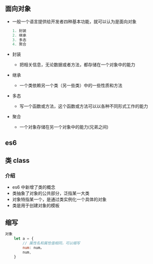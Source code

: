 ##  面向对象

*   一般一个语言提供给开发者四种基本功能，就可以认为是面向对象

    ```js
    1. 封装
    2. 继承
    3. 多态
    4. 聚合
    ```

*   封装

    *   把相关信息，无论数据或者方法，都存储在一个对象中的能力

*   继承

    *   一个类依赖另一个类（另一些类）中的一些性质和方法

*   多态

    *   写一个函数或方法，这个函数或方法可以以各种不同形式工作的能力

*   聚合

    *   一个对象存储在另一个对象中的能力(兄弟之间)





## es6

## 类 class

### 介绍

*   es6 中新增了类的概念
*   类抽象了对象的公共部分，泛指某一大类
*   对象特指某一个，是通过类实例化一个具体的对象
*   类是用于创建对象的模板

## 缩写

```js
对象
	let a = {
        // 属性名和属性值相同，可以缩写
        num: num，
        num,
    }
```



